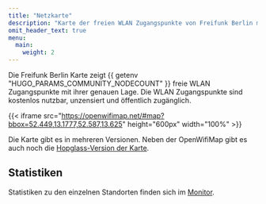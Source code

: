 ```yaml
---
title: "Netzkarte"
description: "Karte der freien WLAN Zugangspunkte von Freifunk Berlin mit genauer Lage. Die WLAN Zugangspunkte sind kostenlos nutzbar, unzensiert und öffentlich zugänglich."
omit_header_text: true
menu:
  main:
    weight: 2
---
```


Die Freifunk Berlin Karte zeigt {{ getenv "HUGO_PARAMS_COMMUNITY_NODECOUNT" }} freie WLAN Zugangspunkte mit ihrer genauen Lage. Die WLAN Zugangspunkte sind kostenlos nutzbar, unzensiert und öffentlich zugänglich.

{{< iframe src="https://openwifimap.net/#map?bbox=52.449,13.1777,52.587,13.625" height="600px" width="100%" >}}

Die Karte gibt es in mehreren Versionen. Neben der OpenWifiMap gibt es auch noch die [Hopglass-Version der Karte](https://hopglass.berlin.freifunk.net/).

## Statistiken

Statistiken zu den einzelnen Standorten finden sich im [Monitor](https://monitor.berlin.freifunk.net/cgp/).
